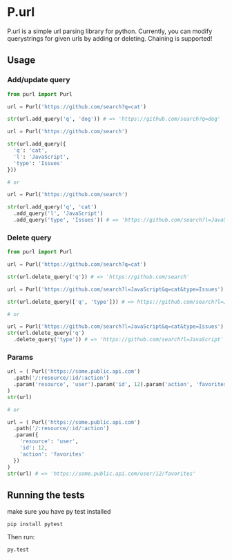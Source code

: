 # P.url

P.url is a simple url parsing library for python. Currently, you can modify querystrings for given urls by adding or deleting. Chaining is supported!

## Usage

### Add/update query

```py
from purl import Purl

url = Purl('https://github.com/search?q=cat')

str(url.add_query('q', 'dog')) # => 'https://github.com/search?q=dog'
```

```py
url = Purl('https://github.com/search')

str(url.add_query({
  'q': 'cat',
  'l': 'JavaScript',
  'type': 'Issues'
}))

# or

url = Purl('https://github.com/search')

str(url.add_query('q', 'cat')
  .add_query('l', 'JavaScript')
  .add_query('type', 'Issues')) # => 'https://github.com/search?l=JavaScript&q=cat&type=Issues'

```

### Delete query

```py
from purl import Purl

url = Purl('https://github.com/search?q=cat')

str(url.delete_query('q')) # => 'https://github.com/search'
```

```py
url = Purl('https://github.com/search?l=JavaScript&q=cat&type=Issues')

str(url.delete_query(['q', 'type'])) # => https://github.com/search?l=JavaScript

# or

url = Purl('https://github.com/search?l=JavaScript&q=cat&type=Issues')
str(url.delete_query('q')
  .delete_query('type')) # => 'https://github.com/search?l=JavaScript'

```

### Params

```py
url = ( Purl('https://some.public.api.com')
  .path('/:resource/:id/:action')
  .param('resource', 'user').param('id', 12).param('action', 'favorites')
)
str(url)

# or

url = ( Purl('https://some.public.api.com')
  .path('/:resource/:id/:action')
  .param({
    'resource': 'user',
    'id': 12,
    'action': 'favorites'
  })
)
str(url) # => 'https://some.public.api.com/user/12/favorites'
```

## Running the tests

make sure you have py test installed

`pip install pytest`

Then run:

`py.test`
